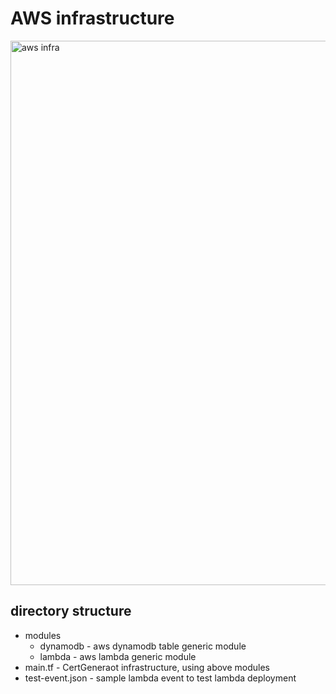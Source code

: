 # AWS infrastructure

<img width="871" alt="aws infra" src="https://github.com/zLukas/AwsCertGenerator/doc/aws_infra.png">

## directory structure
* modules
  * dynamodb - aws dynamodb table generic module
  * lambda - aws lambda generic module
* main.tf - CertGeneraot infrastructure, using above modules
* test-event.json - sample lambda event to test lambda deployment
